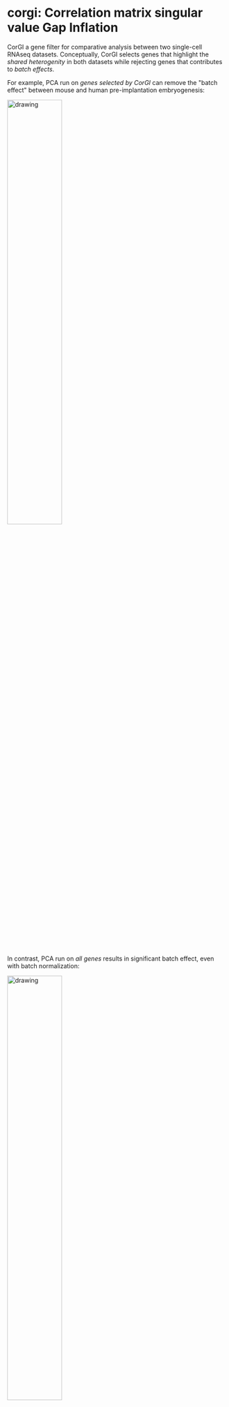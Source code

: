 # corgi: Correlation matrix singular value Gap Inflation

CorGI a gene filter for comparative analysis between two single-cell RNAseq datasets. Conceptually, CorGI selects genes that highlight the _shared heterogenity_ in both datasets while rejecting genes that contributes to _batch effects_.

For example, PCA run on _genes selected by CorGI_ can remove the "batch effect" between mouse and human pre-implantation embryogenesis:


<img src="https://yutongwangumich.github.io/corgi/articles/corgi_files/figure-html/unnamed-chunk-18-1.png" alt="drawing" width="50%" align="middle"/>


In contrast, PCA run on _all genes_ results in significant batch effect, even with batch normalization:

<img src="https://yutongwangumich.github.io/corgi/articles/corgi_files/figure-html/unnamed-chunk-17-1.png" alt="drawing" width="50%" align="middle"/>


## Installation

In `R`, run

```
library(devtools)
install_github("YutongWangUMich/corgi")
```

## Tutorial

For a quick introduction, check out the vignette: [comparative analysis of pre-implantation embryogenesis between mouse and human](https://yutongwangumich.github.io/corgi/articles/corgi.html).

